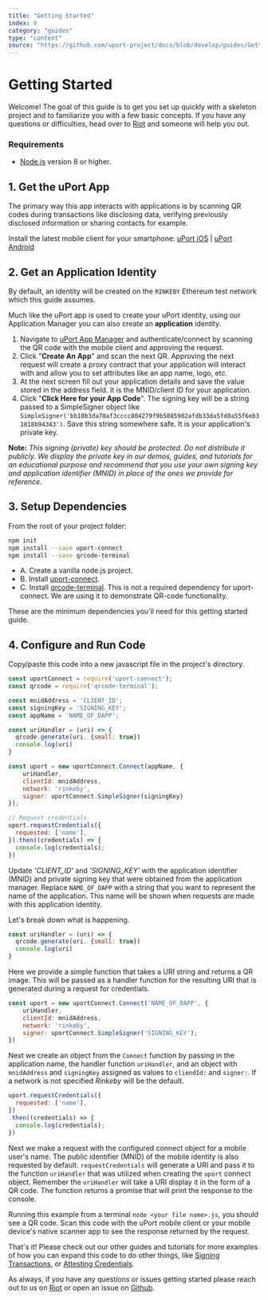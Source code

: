 ```yaml
---
title: "Getting Started"
index: 0
category: "guides"
type: "content"
source: "https://github.com/uport-project/docs/blob/develop/guides/GettingStarted.md"
---
```



# Getting Started

Welcome! The goal of this guide is to get you set up quickly with a skeleton project and to familiarize you with a few basic concepts.  If you have any questions or difficulties, head over to [Riot](chat.uport.me) and someone will help you out.

### Requirements

* [Node.js](https://nodejs.org/en/) version 8 or higher.

## 1. Get the uPort App

The primary way this app interacts with applications is by scanning QR codes during transactions like disclosing data, verifying previously disclosed information or sharing contacts for example.

Install the latest mobile client for your smartphone: [uPort iOS](https://itunes.apple.com/us/app/uport-identity-wallet-ethereum/id1123434510?mt=8) | [uPort Android](https://play.google.com/store/apps/details?id=com.uportMobile)

## 2. Get an Application Identity

By default, an identity will be created on the `RINKEBY` Ethereum test network which this guide assumes.

Much like the uPort app is used to create your uPort identity, using our Application Manager you can also create an **application** identity.

1. Navigate to [uPort App Manager](https://appmanager.uport.me) and authenticate/connect by scanning the QR code with the mobile client and approving the request.
2. Click "**Create An App**" and scan the next QR.  Approving the next request will create a proxy contract that your application will interact with and allow you to set attributes like an app name, logo, etc.
3. At the next screen fill out your application details and save the value stored in the address field.  It is the MNID/client ID for your application.
4. Click "**Click Here for your App Code**".  The signing key will be a string passed to a SimpleSigner object like `SimpleSigner('bb10b3da70af3cccc804279f9b5085902afdb33da5fd8a55f6eb31818b94343')`.  Save this string somewhere safe.  It is your application's private key.

**Note:** *This signing (private) key should be protected.  Do not distribute it publicly.  We display the private key in our demos, guides, and tutorials for an educational purpose and recommend that you use your own signing key and application identifier (MNID) in place of the ones we provide for reference.*

## 3. Setup Dependencies

From the root of your project folder:
```bash
npm init
npm install --save uport-connect
npm install --save qrcode-terminal
```
* A. Create a vanilla node.js project.
* B. Install [uport-connect](https://github.com/uport-project/uport-connect).
* C. Install [qrcode-terminal](https://www.npmjs.com/package/qrcode-terminal).  This is not a required dependency for uport-connect.  We are using it to demonstrate QR-code functionality.

These are the minimum dependencies you'll need for this getting started guide.

## 4. Configure and Run Code

Copy/paste this code into a new javascript file in the project's directory.

```js
const uportConnect = require('uport-connect');
const qrcode = require('qrcode-terminal');

const mnidAddress = 'CLIENT_ID';
const signingKey = 'SIGNING_KEY';
const appName = 'NAME_OF_DAPP';

const uriHandler = (uri) => {
  qrcode.generate(uri, {small: true})
  console.log(uri)
}

const uport = new uportConnect.Connect(appName, {
    uriHandler,
    clientId: mnidAddress,
    network: 'rinkeby',
    signer: uportConnect.SimpleSigner(signingKey)
});

// Request credentials
uport.requestCredentials({
  requested: ['name'],
}).then((credentials) => {
  console.log(credentials);
})
```

Update *'CLIENT_ID'* and *'SIGNING_KEY'* with the application identifier (MNID) and private signing key that were obtained from the application manager. Replace `NAME_OF_DAPP` with a string that you want to represent the name of the application.  This name will be shown when requests are made with this application identity.

Let's break down what is happening.

```js
const uriHandler = (uri) => {
  qrcode.generate(uri, {small: true})
  console.log(uri)
}
```

Here we provide a simple function that takes a URI string and returns a QR image.  This will be passed as a handler function for the resulting URI that is generated during a request for credentials.

```js
const uport = new uportConnect.Connect('NAME_OF_DAPP', {
    uriHandler,
    clientId: mnidAddress,
    network: 'rinkeby',
    signer: uportConnect.SimpleSigner('SIGNING_KEY');
})
```

Next we create an object from the `Connect` function by passing in the application name, the handler function `uriHandler`, and an object with `mnidAddress` and `signingKey` assigned as values to `cliendId:` and `signer:`.  If a network is not specified *Rinkeby* will be the default.

```js
uport.requestCredentials({
  requested: ['name'],
})
.then((credentials) => {
  console.log(credentials);
})
```

Next we make a request with the configured connect object for a mobile user's name.  The public identifier (MNID) of the mobile identity is also requested by default.  `requestCredentials` will generate a URI and pass it to the function `uriHandler` that was utilized when creating the `uport` connect object.  Remember the `uriHandler` will take a URI display it in the form of a QR code.  The function returns a promise that will print the response to the console.

Running this example from a terminal `node <your file name>.js`, you should see a QR code.  Scan this code with the uPort mobile client or your mobile device's native scanner app to see the response returned by the request.

That's it!  Please check out our other guides and tutorials for more examples of how you can expand this code to do other things, like [Signing Transactions](https://developer.uport.me/signtransactions), or [Attesting Credentials](https://developer.uport.me/attestcredentials).

As always, if you have any questions or issues getting started please reach out to us on [Riot](chat.uport.me) or open an issue on [Github](https://github.com/uport-project).
